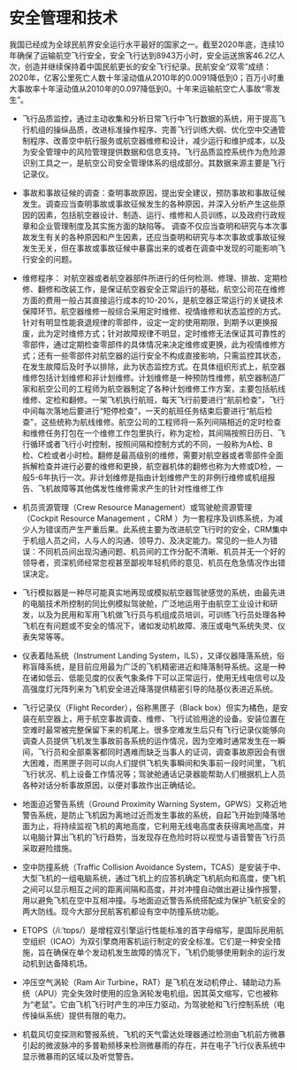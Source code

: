 # 安全管理和技术

我国已经成为全球民航界安全运行水平最好的国家之一。截至2020年底，连续10年确保了运输航空飞行安全，安全飞行达到8943万小时，安全运送旅客46.2亿人次，创造并继续保持着中国民航更长的安全飞行纪录。民航安全“双零”成绩：2020年，亿客公里死亡人数十年滚动值从2010年的0.0091降低到0；百万小时重大事故率十年滚动值从2010年的0.097降低到0。十年来运输航空亡人事故“零发生”。

- 飞行品质监控，通过主动收集和分析日常飞行中飞行数据的系统，用于提高飞行机组的操纵品质，改进标准操作程序、完善飞行训练大纲、优化空中交通管制程序、改善空中航行服务或航空器维修和设计，减少运行和维护成本，以及为安全管理中的风险管理提供数据和信息支持。飞行品质监控系统作为危险源识别工具之一，是航空公司安全管理体系的组成部分。其数据来源主要是飞行记录仪。

- 事故和事故征候的调查：查明事故原因，提出安全建议，预防事故和事故征候发生。调查应当查明事故或事故征候发生的各种原因，并深入分析产生这些原因的因素，包括航空器设计、制造、运行、维修和人员训练，以及政府行政规章和企业管理制度及其实施方面的缺陷等。 调查不仅应当查明和研究与本次事故发生有关的各种原因和产生因素，还应当查明和研究与本次事故或事故征候发生无关，但在事故或事故征候中暴露出来的或者在调查中发现的可能影响飞行安全的问题。

- 维修程序： 对航空器或者航空器部件所进行的任何检测、修理、排故、定期检修、翻修和改装工作，是保证航空器安全正常运行的基础，航空公司花在维修方面的费用一般占其直接运行成本的10-20%，是航空器正常运行的关键技术保障环节。航空器维修一般综合采用定时维修、视情维修和状态监控的方式。针对有明显性能衰退规律的零部件，设定一定的使用期限，到期予以更换报废，此为定时维修方式；针对故障规律不明显，定时维修无法保证其可靠性的零部件，通过定期检查零部件的具体情况来决定维修或更换，此为视情维修方式；还有一些零部件对航空器的运行安全不构成直接影响，只需监控其状态，在发生故障后及时予以排除，此为状态监控方式。在具体组织形式上，航空器维修包括计划维修和非计划维修。计划维修是一种预防性维修，航空器制造厂家和航空公司的工程师为航空器制定了各种计划维修工作方案，主要包括航线维修、定检和翻修。一架飞机执行航班，每天飞行前要进行“航前检查”，飞行中间每次落地后要进行“短停检查”，一天的航班任务结束后要进行“航后检查”，这些统称为航线维修。航空公司的工程师将一系列间隔相近的定时检查和维修任务打包在一个维修工作包里执行，称为定检，其间隔按照日历日、飞行循环或者飞行小时控制，按照间隔和控制方式的不同，一般称为A检、B检、C检或者小时检。翻修是最高级别的维修，需要对航空器或者零部件全面拆解检查并进行必要的维修和更换，航空器机体的翻修也称为大修或D检，一般5-6年执行一次。非计划维修是指由计划维修产生的非例行维修或机组报告、飞机故障等其他偶发性维修需求产生的针对性维修工作

 - 机员资源管理（Crew Resource Management）或驾驶舱资源管理（Cockpit Resource Management ，CRM ）为一套程序及训练系统，为减少人为错误而产生严重后果。此系统主要为改进航空飞行时的安全，CRM集中于机组人员之间，人与人的沟通、领导力、及决定能力。常见的一些人为错误：不同机员间出现沟通问题、机员间的工作分配不清晰、机员并无一个好的领导者，资深机师经常忽视甚至鄙视年轻机师的意见、机员在危急情况作出错误决定。

- 飞行模拟器是一种尽可能真实地再现或模拟航空器驾驶感觉的系统，由最先进的电脑技术所控制的同比例模拟驾驶舱，广泛地运用于由航空工业设计和研发，以及为民用和军用飞机做飞行员与机组成员培训，可训练飞行员处理各种飞机在有问题或不安全的情况下，诸如发动机故障、液压或电气系统失灵、仪表失常等等。

 - 仪表着陆系统（Instrument Landing System，ILS），又译仪器降落系统，俗称盲降系统，是目前应用最为广泛的飞机精密进近和降落制导系统。这是一种在诸如低云、低能见度的仪表气象条件下可以正常运行，使用无线电信号以及高强度灯光阵列来为飞机安全进近降落提供精密引导的陆基仪表进近系统。

 - 飞行记录仪（Flight Recorder），俗称黑匣子（Black box）但实为橘色，是安装在航空器上，用于航空事故调查、维修、飞行试验用途的设备。安装位置在空难时最常被完整保留下来的机尾上。很多空难发生后只有飞行记录仪能够向调查人员提供飞机发生事故前各系统的运作情况，因为空难时通常发生在一瞬间，飞行员和全部乘客都同时遇难而缺乏当事人的证词，调查事故原因会有很大困难，而黑匣子则可以向人们提供飞机失事瞬间和失事前一段时间里，飞机飞行状况、机上设备工作情况等；驾驶舱通话记录器能帮助人们根据机上人员各种对话分析事故原因，以便对事故作出正确结论。

 - 地面迫近警告系统（Ground Proximity Warning System，GPWS）又称近地警告系统，是防止飞机因为离地过近而发生事故的系统，自起飞开始到降落地面为止，将持续监视飞机的离地高度，它利用无线电高度表获得离地高度，并以电脑计算出飞机的飞行趋势，当发现存在危险时将以视觉与语音警告飞行员采取避险措施。

 - 空中防撞系统（Traffic Collision Avoidance System，TCAS）是安装于中、大型飞机的一组电脑系统，通过飞机上的应答机确定飞机航向和高度，使飞机之间可以显示相互之间的距离间隔和高度，并对冲撞自动做出避让操作报警，用以避免飞机在空中互相冲撞。与地面迫近警告系统搭配成为保护飞航安全的两大防线。现今大部分民航客机都设有空中防撞系统功能。

 - ETOPS（/iːˈtɒps/）是增程双引擎运行性能标准的首字母缩写，是国际民用航空组织（ICAO）为双引擎商用客机运行制定的安全标准。它们是一种安全措施，旨在确保在单个发动机发生故障的情况下，飞机仍能够使用剩余的运行发动机到达备降机场。

 - 冲压空气涡轮（Ram Air Turbine，RAT）是飞机在发动机停止、辅助动力系统（APU）完全失效时使用的应急涡轮发电机组。因其英文缩写，它也被称为“老鼠”。它由飞机飞行时产生的冲压力驱动，为驾驶舱和飞行控制系统（电传操纵系统）提供有限的电力。

 - 机载风切变探测和警报系统，飞机的天气雷达处理器通过检测由飞机前方微暴引起的微波脉冲的多普勒频移来检测微暴雨的存在，并在电子飞行仪表系统中显示微暴雨的区域以及听觉警告。


